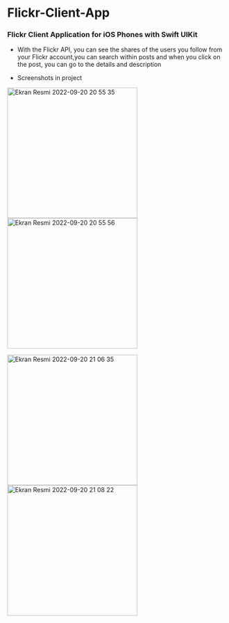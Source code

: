 # Flickr-Client-App

### Flickr Client Application for iOS Phones with Swift UIKit ###

* With the Flickr API, you can see the shares of the users you follow from your Flickr account,you can search within posts and when you click on the post, you can go to the details and description 

* Screenshots in project

<img width="300" alt="Ekran Resmi 2022-09-20 20 55 35" src="https://user-images.githubusercontent.com/98350672/191337712-0d7583e9-2ce7-4301-aa1c-bc652a72d8f2.png"> <img width="300" alt="Ekran Resmi 2022-09-20 20 55 56" src="https://user-images.githubusercontent.com/98350672/191337823-52c40f22-3324-4b4a-bd6f-d2bcf8b0dce0.png">

<img width="300" alt="Ekran Resmi 2022-09-20 21 06 35" src="https://user-images.githubusercontent.com/98350672/191337898-9000899c-9f3d-43b8-b8be-ca5592407c04.png"> <img width="300" alt="Ekran Resmi 2022-09-20 21 08 22" src="https://user-images.githubusercontent.com/98350672/191337903-d007f00a-bd28-4803-a176-40ce619fd48e.png">

